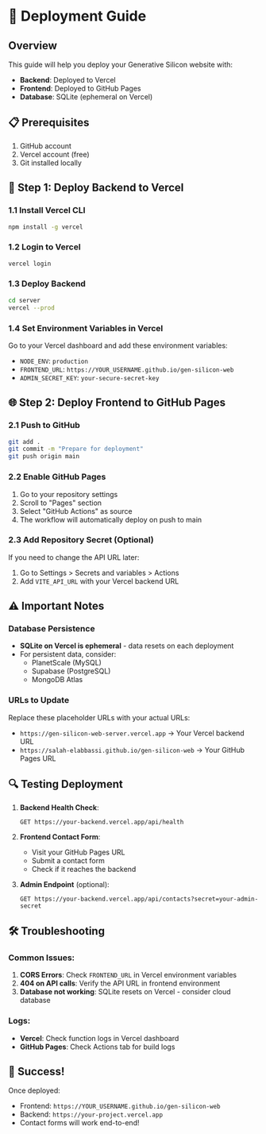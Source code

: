 # 🚀 Deployment Guide

## Overview
This guide will help you deploy your Generative Silicon website with:
- **Backend**: Deployed to Vercel
- **Frontend**: Deployed to GitHub Pages
- **Database**: SQLite (ephemeral on Vercel)

## 📋 Prerequisites
1. GitHub account
2. Vercel account (free)
3. Git installed locally

## 🔧 Step 1: Deploy Backend to Vercel

### 1.1 Install Vercel CLI
```bash
npm install -g vercel
```

### 1.2 Login to Vercel
```bash
vercel login
```

### 1.3 Deploy Backend
```bash
cd server
vercel --prod
```

### 1.4 Set Environment Variables in Vercel
Go to your Vercel dashboard and add these environment variables:
- `NODE_ENV`: `production`
- `FRONTEND_URL`: `https://YOUR_USERNAME.github.io/gen-silicon-web`
- `ADMIN_SECRET_KEY`: `your-secure-secret-key`

## 🌐 Step 2: Deploy Frontend to GitHub Pages

### 2.1 Push to GitHub
```bash
git add .
git commit -m "Prepare for deployment"
git push origin main
```

### 2.2 Enable GitHub Pages
1. Go to your repository settings
2. Scroll to "Pages" section
3. Select "GitHub Actions" as source
4. The workflow will automatically deploy on push to main

### 2.3 Add Repository Secret (Optional)
If you need to change the API URL later:
1. Go to Settings > Secrets and variables > Actions
2. Add `VITE_API_URL` with your Vercel backend URL

## ⚠️ Important Notes

### Database Persistence
- **SQLite on Vercel is ephemeral** - data resets on each deployment
- For persistent data, consider:
  - PlanetScale (MySQL)
  - Supabase (PostgreSQL)
  - MongoDB Atlas

### URLs to Update
Replace these placeholder URLs with your actual URLs:
- `https://gen-silicon-web-server.vercel.app` → Your Vercel backend URL
- `https://salah-elabbassi.github.io/gen-silicon-web` → Your GitHub Pages URL

## 🔍 Testing Deployment

1. **Backend Health Check**:
   ```
   GET https://your-backend.vercel.app/api/health
   ```

2. **Frontend Contact Form**:
   - Visit your GitHub Pages URL
   - Submit a contact form
   - Check if it reaches the backend

3. **Admin Endpoint** (optional):
   ```
   GET https://your-backend.vercel.app/api/contacts?secret=your-admin-secret
   ```

## 🛠️ Troubleshooting

### Common Issues:
1. **CORS Errors**: Check `FRONTEND_URL` in Vercel environment variables
2. **404 on API calls**: Verify the API URL in frontend environment
3. **Database not working**: SQLite resets on Vercel - consider cloud database

### Logs:
- **Vercel**: Check function logs in Vercel dashboard
- **GitHub Pages**: Check Actions tab for build logs

## 🎉 Success!
Once deployed:
- Frontend: `https://YOUR_USERNAME.github.io/gen-silicon-web`
- Backend: `https://your-project.vercel.app`
- Contact forms will work end-to-end!